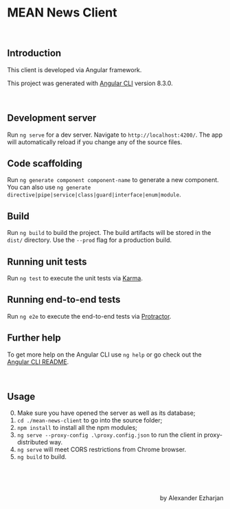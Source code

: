 # MEAN News Client

<br>


## Introduction

This client is developed via Angular framework.

This project was generated with [Angular CLI](https://github.com/angular/angular-cli) version 8.3.0.


<br>




## Development server

Run `ng serve` for a dev server. Navigate to `http://localhost:4200/`. The app will automatically reload if you change any of the source files.

## Code scaffolding

Run `ng generate component component-name` to generate a new component. You can also use `ng generate directive|pipe|service|class|guard|interface|enum|module`.

## Build

Run `ng build` to build the project. The build artifacts will be stored in the `dist/` directory. Use the `--prod` flag for a production build.

## Running unit tests

Run `ng test` to execute the unit tests via [Karma](https://karma-runner.github.io).

## Running end-to-end tests

Run `ng e2e` to execute the end-to-end tests via [Protractor](http://www.protractortest.org/).

## Further help

To get more help on the Angular CLI use `ng help` or go check out the [Angular CLI README](https://github.com/angular/angular-cli/blob/master/README.md).




<br>

## Usage

0. Make sure you have opened the server as well as its database;
1. `cd ./mean-news-client` to go into the source folder;
2. `npm install` to install all the npm modules;
3. `ng serve --proxy-config .\proxy.config.json` to run the client in proxy-distributed way.
4. `ng serve` will meet CORS restrictions from Chrome browser.
5. `ng build` to build.


<br><br><br>

<p align="right">by Alexander Ezharjan</p>